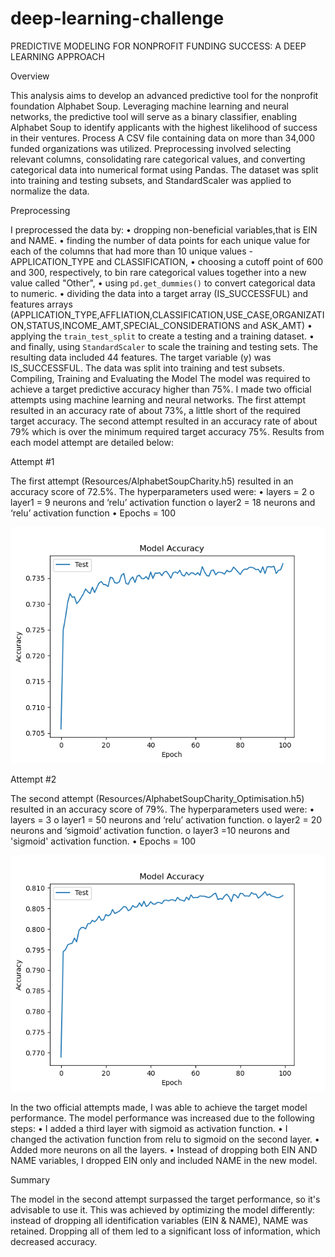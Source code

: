 # deep-learning-challenge



PREDICTIVE MODELING FOR NONPROFIT FUNDING SUCCESS: A DEEP LEARNING APPROACH

Overview


This analysis aims to develop an advanced predictive tool for the nonprofit foundation Alphabet Soup. Leveraging machine learning and neural networks, the predictive tool will serve as a binary classifier, enabling Alphabet Soup to identify applicants with the highest likelihood of success in their ventures.
Process
A CSV file containing data on more than 34,000 funded organizations was utilized. Preprocessing involved selecting relevant columns, consolidating rare categorical values, and converting categorical data into numerical format using Pandas. The dataset was split into training and testing subsets, and StandardScaler was applied to normalize the data.


Preprocessing


 I preprocessed the data by:
 • dropping non-beneficial variables,that is EIN and NAME.
 • finding the number of data points for each unique value for each of the columns that had more than 10 unique values - APPLICATION_TYPE and CLASSIFICATION, 
• choosing a cutoff point of 600 and 300, respectively, to bin rare categorical values together into a new value called "Other",
 • using `pd.get_dummies()` to convert categorical data to numeric.
• dividing the data into a target array (IS_SUCCESSFUL) and features arrays (APPLICATION_TYPE,AFFLIATION,CLASSIFICATION,USE_CASE,ORGANIZATION,STATUS,INCOME_AMT,SPECIAL_CONSIDERATIONS and ASK_AMT)
 • applying the `train_test_split` to create a testing and a training dataset.
 • and finally, using `StandardScaler` to scale the training and testing sets. The resulting data included 44 features. The target variable (y) was IS_SUCCESSFUL. The data was split into training and test subsets.
Compiling, Training and Evaluating the Model
 The model was required to achieve a target predictive accuracy higher than 75%. I made two official attempts using machine learning and neural networks. The first attempt resulted in an accuracy rate of about 73%, a little short of the required target accuracy. The second attempt resulted in an accuracy rate of about 79% which is over the minimum required target accuracy 75%. Results from each model attempt are detailed below: 

Attempt #1 


The first attempt (Resources/AlphabetSoupCharity.h5) resulted in an accuracy score of 72.5%. The hyperparameters used were:
•	layers = 2 
o	layer1 = 9 neurons and ‘relu’ activation function
o	layer2 = 18 neurons and ‘relu’ activation function
•	Epochs = 100

 ![images](ASC_accuracy_plot.png)

Attempt #2


The second attempt (Resources/AlphabetSoupCharity_Optimisation.h5) resulted in an accuracy score of 79%. The hyperparameters used were:
•	layers = 3 
o	layer1 = 50 neurons and ‘relu’ activation function.
o	layer2 = 20 neurons and ‘sigmoid’ activation function.
o	layer3 =10 neurons and 'sigmoid' activation function.
•	Epochs = 100
 
 ![images](ASCO_accuracy_plot.png)

In the two official attempts made, I was able to achieve the target model performance. The model performance was increased due to the following steps:
•	I added a third layer with sigmoid as activation function.
•	I changed the activation function from relu to sigmoid on the second layer.
•	Added more neurons on all the layers.
•	Instead of dropping both EIN AND NAME variables, I dropped EIN only and included NAME in the new model.


Summary


The model in the second attempt surpassed the target performance, so it's advisable to use it. This was achieved by optimizing the model differently: instead of dropping all identification variables (EIN & NAME), NAME was retained. Dropping all of them led to a significant loss of information, which decreased accuracy.








    


